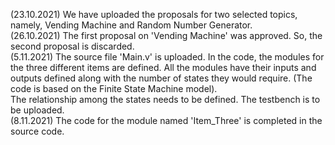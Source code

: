 (23.10.2021) We have uploaded the proposals for two selected topics, namely, Vending Machine and Random Number Generator.\
(26.10.2021) The first proposal on 'Vending Machine' was approved. So, the second proposal is discarded.\
(5.11.2021) The source file 'Main.v' is uploaded. In the code, the modules for the three different items are defined. All the modules have their inputs and outputs defined along with the number of states they would require. (The code is based on the Finite State Machine model).\
The relationship among the states needs to be defined. The testbench is to be uploaded.\
(8.11.2021) The code for the module named 'Item_Three' is completed in the source code.
